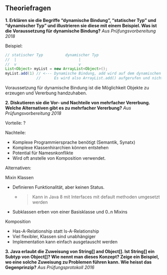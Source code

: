 ## Theoriefragen
__1. Erklären sie die Begriffe “dynamische Bindung”, “statischer Typ” und “dynamischer Typ” und illustrieren sie diese mit einem Beispiel. Was ist die Voraussetzung für dynamische Bindung?__
*Aus Prüfungsvorbereitung 2018*

Beispiel:

```java
// statischer Typ          dynamischer Typ
//  |                            |
//  v                            v        
List<Object> myList = new ArrayList<Object>();
myList.add(1) // <--- Dynamische Bindung, add wird auf dem dynamischen Typen aufgerufen.
              //      Es wird also ArrayList.add() aufgerufen und nicht List.add()
```

Voraussetzung für dynamische Bindung ist die Möglichkeit Objekte zu erzeugen und Vererbung handzuhaben.

__2. Diskutieren sie die Vor- und Nachteile von mehrfacher Vererbung. Welche Alternativen gibt es zu mehrfacher Vererbung?__
*Aus Prüfungsvorbereitung 2018*


Vorteile:
?

Nachteile:
- Komplexe Programmiersprache benötigt (Semantik, Synatx)
- Komplexe Klassenhirarchien können entstehen
- Potential für Namesnkonflikte
- Wird oft anstelle von Komposition verwendet.

Alternativen:

Mixin Klassen
- Definieren Funktionalität, aber keinen Status.
  - > Kann in Java 8 mit Interfaces mit default methoden umgesetzt werden
- Subklassen erben von einer Basisklasse und 0..n Mixins

Komposition
- Has-A-Relationship statt Is-A-Relationship
- Viel flexibler, Klassen sind unabhängiger
- Implementation kann einfach ausgetauscht werden

__3. Java erlaubt die Zuweisung von String[] and Object[]. Ist String[] ein Subtyp von Object[]? Wie nennt man dieses Konzept? Zeige ein Beispiel, wo eine solche Zuweisung zu Problemen führen kann. Wie heisst das Gegenprinzip?__
*Aus Prüfungsprotokoll 2016*
